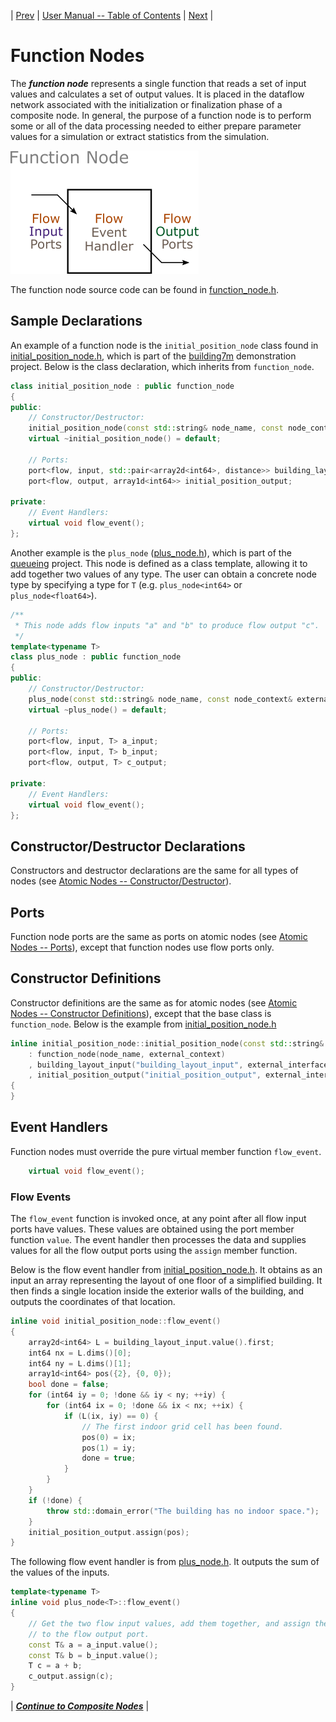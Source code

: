 | [Prev](atomic_nodes.html) | [User Manual -- Table of Contents](index.html) | [Next](composite_nodes.html) |
# Function Nodes

The ***function node*** represents a single function that reads a set of input values and calculates a set of output values. It is placed in the dataflow network associated with the initialization or finalization phase of a composite node. In general, the purpose of a function node is to perform some or all of the data processing needed to either prepare parameter values for a simulation or extract statistics from the simulation.

![Function Node](../doc/images/sydevs_function_node.png "SyDEVS function node")

The function node source code can be found in [function_node.h](https://github.com/Autodesk/sydevs/blob/master/src/sydevs/systems/function_node.h).

## Sample Declarations

An example of a function node is the `initial_position_node` class found in [initial_position_node.h](https://github.com/Autodesk/sydevs/blob/master/src/examples/demo/building7m/initial_position_node.h), which is part of the [building7m](https://github.com/Autodesk/sydevs/tree/master/src/examples/demo/building7m) demonstration project. Below is the class declaration, which inherits from `function_node`.

```cpp
class initial_position_node : public function_node
{
public:
    // Constructor/Destructor:
    initial_position_node(const std::string& node_name, const node_context& external_context);
    virtual ~initial_position_node() = default;

    // Ports:
    port<flow, input, std::pair<array2d<int64>, distance>> building_layout_input;
    port<flow, output, array1d<int64>> initial_position_output;

private:
    // Event Handlers:
    virtual void flow_event();
};
```

Another example is the `plus_node` ([plus_node.h](https://github.com/Autodesk/sydevs/blob/master/src/examples/demo/queueing/plus_node.h)), which is part of the [queueing](https://github.com/Autodesk/sydevs/tree/master/src/examples/demo/queueing) project. This node is defined as a class template, allowing it to add together two values of any type. The user can obtain a concrete node type by specifying a type for `T` (e.g. `plus_node<int64>` or `plus_node<float64>`).

```cpp
/**
 * This node adds flow inputs "a" and "b" to produce flow output "c".
 */
template<typename T>
class plus_node : public function_node
{
public:
    // Constructor/Destructor:
    plus_node(const std::string& node_name, const node_context& external_context);
    virtual ~plus_node() = default;

    // Ports:
    port<flow, input, T> a_input;
    port<flow, input, T> b_input;
    port<flow, output, T> c_output;

private:
    // Event Handlers:
    virtual void flow_event();
};
```

## Constructor/Destructor Declarations

Constructors and destructor declarations are the same for all types of nodes (see [Atomic Nodes -- Constructor/Destructor](atomic_nodes.html#constructordestructor-declarations)).

## Ports

Function node ports are the same as ports on atomic nodes (see [Atomic Nodes -- Ports](atomic_nodes.html#ports)), except that function nodes use flow ports only.

## Constructor Definitions

Constructor definitions are the same as for atomic nodes (see [Atomic Nodes -- Constructor Definitions](atomic_nodes.html#constructor-definitions)), except that the base class is `function_node`. Below is the example from [initial_position_node.h](https://github.com/Autodesk/sydevs/blob/master/src/examples/demo/building7m/initial_position_node.h)

```cpp
inline initial_position_node::initial_position_node(const std::string& node_name, const node_context& external_context)
    : function_node(node_name, external_context)
    , building_layout_input("building_layout_input", external_interface())
    , initial_position_output("initial_position_output", external_interface())
{
}
```

## Event Handlers

Function nodes must override the pure virtual member function `flow_event`.

```cpp
    virtual void flow_event();
```

### Flow Events

The `flow_event` function is invoked once, at any point after all flow input ports have values. These values are obtained using the port member function `value`. The event handler then processes the data and supplies values for all the flow output ports using the `assign` member function.

Below is the flow event handler from [initial_position_node.h](https://github.com/Autodesk/sydevs/blob/master/src/examples/demo/building7m/initial_position_node.h). It obtains as an input an array representing the layout of one floor of a simplified building. It then finds a single location inside the exterior walls of the building, and outputs the coordinates of that location.

```cpp
inline void initial_position_node::flow_event()
{
    array2d<int64> L = building_layout_input.value().first;
    int64 nx = L.dims()[0];
    int64 ny = L.dims()[1];
    array1d<int64> pos({2}, {0, 0});
    bool done = false;
    for (int64 iy = 0; !done && iy < ny; ++iy) {
        for (int64 ix = 0; !done && ix < nx; ++ix) {
            if (L(ix, iy) == 0) {
                // The first indoor grid cell has been found.
                pos(0) = ix;
                pos(1) = iy;
                done = true;
            }
        }
    }
    if (!done) {
        throw std::domain_error("The building has no indoor space.");
    }
    initial_position_output.assign(pos);
}
```

The following flow event handler is from [plus_node.h](https://github.com/Autodesk/sydevs/blob/master/src/examples/demo/queueing/plus_node.h). It outputs the sum of the values of the inputs.

```cpp
template<typename T>
inline void plus_node<T>::flow_event()
{
    // Get the two flow input values, add them together, and assign the result
    // to the flow output port.
    const T& a = a_input.value();
    const T& b = b_input.value();
    T c = a + b;
    c_output.assign(c);
}
```


| [***Continue to Composite Nodes***](composite_nodes.html) |